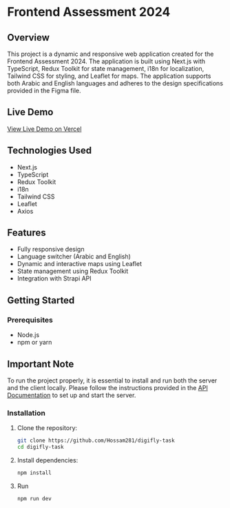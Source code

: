 # Frontend Assessment 2024

## Overview

This project is a dynamic and responsive web application created for the Frontend Assessment 2024. The application is built using Next.js with TypeScript, Redux Toolkit for state management, i18n for localization, Tailwind CSS for styling, and Leaflet for maps. The application supports both Arabic and English languages and adheres to the design specifications provided in the Figma file.

## Live Demo 

[View Live Demo on Vercel](https://digifly-task-five.vercel.app/)

## Technologies Used

- Next.js
- TypeScript
- Redux Toolkit
- i18n
- Tailwind CSS
- Leaflet
- Axios

## Features

- Fully responsive design
- Language switcher (Arabic and English)
- Dynamic and interactive maps using Leaflet
- State management using Redux Toolkit
- Integration with Strapi API

## Getting Started

### Prerequisites

- Node.js 
- npm or yarn

## Important Note

To run the project properly, it is essential to install and run both the server and the client locally. Please follow the instructions provided in the [API Documentation](https://github.com/DigiFly-Development/Frontend-Assessment-Backend) to set up and start the server.

### Installation

1. Clone the repository:

   ```bash
   git clone https://github.com/Hossam281/digifly-task
   cd digifly-task
   ```

2. Install dependencies:

   ```bash
   npm install
   ```

3. Run 
   ```
   npm run dev
   ```

   



